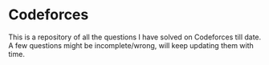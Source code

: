 # Codeforces
This is a repository of all the questions I have solved on Codeforces till date.
A few questions might be incomplete/wrong, will keep updating them with time.
